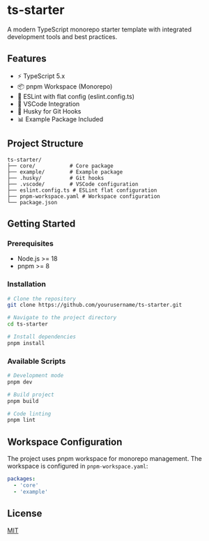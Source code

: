 # ts-starter

A modern TypeScript monorepo starter template with integrated development tools and best practices.

## Features

- ⚡️ TypeScript 5.x
- 📦 pnpm Workspace (Monorepo)
- 🔧 ESLint with flat config (eslint.config.ts)
- 🎯 VSCode Integration
- 🔄 Husky for Git Hooks
- 📊 Example Package Included

## Project Structure

```
ts-starter/
├── core/           # Core package
├── example/        # Example package
├── .husky/         # Git hooks
├── .vscode/        # VSCode configuration
├── eslint.config.ts # ESLint flat configuration
├── pnpm-workspace.yaml # Workspace configuration
└── package.json
```

## Getting Started

### Prerequisites

- Node.js >= 18
- pnpm >= 8

### Installation

```bash
# Clone the repository
git clone https://github.com/yourusername/ts-starter.git

# Navigate to the project directory
cd ts-starter

# Install dependencies
pnpm install
```

### Available Scripts

```bash
# Development mode
pnpm dev

# Build project
pnpm build

# Code linting
pnpm lint
```

## Workspace Configuration

The project uses pnpm workspace for monorepo management. The workspace is configured in `pnpm-workspace.yaml`:

```yaml
packages:
  - 'core'
  - 'example'
```

## License

[MIT](LICENSE)
